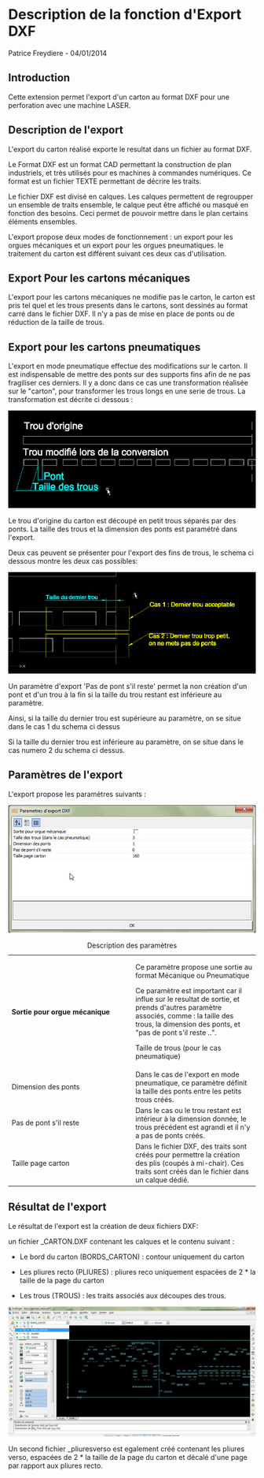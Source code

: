 
Description de la fonction d'Export DXF
=======================================

Patrice Freydiere - 04/01/2014


Introduction
------------

Cette extension permet l'export d'un carton au format DXF pour une perforation avec une machine LASER.


Description de l'export
-----------------------

L'export du carton réalisé exporte le resultat dans un fichier au format DXF.

Le Format DXF est un format CAD permettant la construction de plan industriels, et très utilisés pour es machines à commandes numériques. Ce format est un fichier TEXTE permettant de décrire les traits.

Le fichier DXF est divisé en calques. Les calques permettent de regroupper un ensemble de traits ensemble, le calque peut être affiché ou masqué en fonction des besoins. Ceci permet de pouvoir mettre dans le plan certains éléments ensembles.

L'export propose deux modes de fonctionnement : un export pour les orgues mécaniques et un export pour les orgues pneumatiques. le traitement du carton est différent suivant ces deux cas d'utilisation.


Export Pour les cartons mécaniques
----------------------------------

L'export pour les cartons mécaniques ne modifie pas le carton, le carton est pris tel quel et les trous presents dans le cartons, sont dessinés au format carré dans le fichier DXF. Il n'y a pas de mise en place de ponts ou de réduction de la taille de trous.


Export pour les cartons pneumatiques
------------------------------------

L'export en mode pneumatique effectue des modifications sur le carton. Il est indispensable de mettre des ponts sur des supports fins afin de ne pas fragiliser ces derniers. Il y a donc dans ce cas une transformation réalisée sur le "carton", pour transformer les trous longs en une serie de trous. La transformation est décrite ci dessous :

![](SchemaTransformationPneumatique.png)

Le trou d'origine du carton est découpé en petit trous séparés par des ponts. La taille des trous et la dimension des ponts est paramétré dans l'export.

Deux cas peuvent se présenter pour l'export des fins de trous, le schema ci dessous montre les deux cas possibles:

![](SchemaTransformationPneumatique_dernier_trou.png)

Un paramètre d'export 'Pas de pont s'il reste' permet la non création d'un pont et d'un trou à la fin si la taille du trou restant est inférieure au paramètre.

Ainsi, si la taille du dernier trou est supérieure au paramètre, on se situe dans le cas 1 du schema ci dessus

Si la taille du dernier trou est inférieure au paramètre, on se situe dans le cas numero 2 du schema ci dessus.


Paramètres de l'export
----------------------

L'export propose les paramètres suivants :

![](PerfoDXFparametres.png)

<table>
<caption>Description des paramètres</caption>
<colgroup>
<col width="50%" />
<col width="50%" />
</colgroup>
<tbody>
<tr class="odd">
<td><strong>Sortie pour orgue mécanique</strong></td>
<td><p>Ce paramètre propose une sortie au format Mécanique ou Pneumatique</p>
<p>Ce paramètre est important car il influe sur le resultat de sortie, et prends d'autres paramètre associés, comme : la taille des trous, la dimension des ponts, et &quot;pas de pont s'il reste ..&quot;.</p>
<p>Taille de trous (pour le cas pneumatique)</p></td>
</tr>
<tr class="even">
<td>Dimension des ponts</td>
<td>Dans le cas de l'export en mode pneumatique, ce paramètre définit la taille des ponts entre les petits trous créés.</td>
</tr>
<tr class="odd">
<td>Pas de pont s'il reste</td>
<td>Dans le cas ou le trou restant est intérieur à la dimension donnée, le trous précédent est agrandi et il n'y a pas de ponts créés.</td>
</tr>
<tr class="even">
<td>Taille page carton</td>
<td>Dans le fichier DXF, des traits sont créés pour permettre la création des plis (coupés à mi-chair). Ces traits sont créés dan le fichier dans un calque dédié.</td>
</tr>
</tbody>
</table>


Résultat de l'export
--------------------

Le résultat de l'export est la création de deux fichiers DXF:

un fichier \_CARTON.DXF contenant les calques et le contenu suivant :

- Le bord du carton (BORDS\_CARTON) : contour uniquement du carton

- Les pliures recto (PLIURES) : pliures reco uniquement espacées de 2 \* la taille de la page du carton

- Les trous (TROUS) : les traits associés aux découpes des trous.

<img src="dxf_resultat_carton.png"  />

Un second fichier \_pliuresverso est egalement créé contenant les pliures verso, espacées de 2 \* la taille de la page du carton et décalé d'une page par rapport aux pliures recto.


